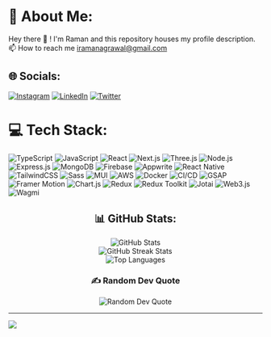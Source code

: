 ####                               

# 💫 About Me:
Hey there 👋 ! I'm Raman and this repository houses my profile description.<br>📫 How to reach me iramanagrawal@gmail.com 


## 🌐 Socials:
[![Instagram](https://img.shields.io/badge/Instagram-%23E4405F.svg?logo=Instagram&logoColor=white)](https://instagram.com/raman___16) [![LinkedIn](https://img.shields.io/badge/LinkedIn-%230077B5.svg?logo=linkedin&logoColor=white)](https://linkedin.com/in/https://www.linkedin.com/in/raman-agrawal16/) [![Twitter](https://img.shields.io/badge/Twitter-%231DA1F2.svg?logo=Twitter&logoColor=white)](https://twitter.com/@iRamanAgrawal) 

# 💻 Tech Stack:
![TypeScript](https://img.shields.io/badge/typescript-%23007ACC.svg?style=for-the-badge&logo=typescript&logoColor=white) 
![JavaScript](https://img.shields.io/badge/javascript-%23323330.svg?style=for-the-badge&logo=javascript&logoColor=%23F7DF1E) 
![React](https://img.shields.io/badge/react-%2320232a.svg?style=for-the-badge&logo=react&logoColor=%2361DAFB) 
![Next.js](https://img.shields.io/badge/next.js-%23000000.svg?style=for-the-badge&logo=next.js&logoColor=white) 
![Three.js](https://img.shields.io/badge/three.js-black?style=for-the-badge&logo=three.js&logoColor=white) 
![Node.js](https://img.shields.io/badge/node.js-%2343853D.svg?style=for-the-badge&logo=node.js&logoColor=white) 
![Express.js](https://img.shields.io/badge/express.js-%23404d59.svg?style=for-the-badge&logo=express&logoColor=%2361DAFB) 
![MongoDB](https://img.shields.io/badge/mongodb-%234ea94b.svg?style=for-the-badge&logo=mongodb&logoColor=white) 
![Firebase](https://img.shields.io/badge/firebase-%23039BE5.svg?style=for-the-badge&logo=firebase) 
![Appwrite](https://img.shields.io/badge/appwrite-%23F02E65.svg?style=for-the-badge&logo=appwrite&logoColor=white) 
![React Native](https://img.shields.io/badge/react_native-%2320232a.svg?style=for-the-badge&logo=react&logoColor=%2361DAFB) 
![TailwindCSS](https://img.shields.io/badge/tailwindcss-%2338B2AC.svg?style=for-the-badge&logo=tailwind-css&logoColor=white) 
![Sass](https://img.shields.io/badge/sass-%23CC6699.svg?style=for-the-badge&logo=sass&logoColor=white) 
![MUI](https://img.shields.io/badge/materialui-%230081CB.svg?style=for-the-badge&logo=mui&logoColor=white) 
![AWS](https://img.shields.io/badge/AWS-%23FF9900.svg?style=for-the-badge&logo=amazon-aws&logoColor=white) 
![Docker](https://img.shields.io/badge/docker-%230db7ed.svg?style=for-the-badge&logo=docker&logoColor=white) 
![CI/CD](https://img.shields.io/badge/CI%2FCD-%23007ACC.svg?style=for-the-badge&logo=github-actions&logoColor=white) 
![GSAP](https://img.shields.io/badge/GSAP-%23FF6C00.svg?style=for-the-badge&logo=greensock&logoColor=white) 
![Framer Motion](https://img.shields.io/badge/framer_motion-%2300C4CC.svg?style=for-the-badge&logo=framer&logoColor=white) 
![Chart.js](https://img.shields.io/badge/chart.js-%23FF6384.svg?style=for-the-badge&logo=chartdotjs&logoColor=white) 
![Redux](https://img.shields.io/badge/redux-%23764ABC.svg?style=for-the-badge&logo=redux&logoColor=white) 
![Redux Toolkit](https://img.shields.io/badge/redux_toolkit-%23764ABC.svg?style=for-the-badge&logo=redux&logoColor=white) 
![Jotai](https://img.shields.io/badge/jotai-%236DB33F.svg?style=for-the-badge&logo=jotai&logoColor=white) 
![Web3.js](https://img.shields.io/badge/web3.js-%23F16822.svg?style=for-the-badge&logo=web3.js&logoColor=white) 
![Wagmi](https://img.shields.io/badge/wagmi-%23000000.svg?style=for-the-badge&logo=wagmi&logoColor=white)



<div align="center">
  <h2>📊 GitHub Stats:</h2>
  <img src="https://github-readme-stats.vercel.app/api?username=RamanAgrawal&theme=dark&hide_border=false&include_all_commits=false&count_private=false" alt="GitHub Stats"/><br/>
  <img src="https://github-readme-streak-stats.herokuapp.com/?user=RamanAgrawal&theme=dark&hide_border=false" alt="GitHub Streak Stats"/><br/>
  <img src="https://github-readme-stats.vercel.app/api/top-langs/?username=RamanAgrawal&theme=dark&hide_border=false&include_all_commits=false&count_private=false&layout=compact" alt="Top Languages"/>
</div>

<div align="center">
  <h3>✍️ Random Dev Quote</h3>
  <img src="https://quotes-github-readme.vercel.app/api?type=horizontal&theme=radical" alt="Random Dev Quote"/>
</div>




---
[![](https://visitcount.itsvg.in/api?id=RamanAgrawal&icon=0&color=0)](https://visitcount.itsvg.in)

<!-- Proudly created with GPRM ( https://gprm.itsvg.in ) -->
